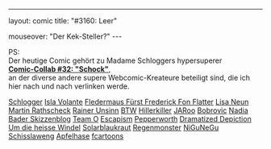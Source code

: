 ---
layout: comic
title: "#3160: Leer"
<p>mouseover: "Der Kek-Steller?"
---</p><p>PS:<br /> Der heutige Comic gehört zu Madame Schloggers hypersuperer<br /> <a href="http://schlogger.de/wordpress/"><strong>Comic-Collab #32: "Schock"</strong></a>,<br /> an der diverse andere supere Webcomic-Kreateure beteiligt sind, die ich hier nach und nach verlinken werde.
</p><p><a href="http://schlogger.de/wordpress/comic-collab-032-schock/" target="_blank">Schlogger</a>
<a href="http://www.isla-volante.ch/comiccollab-32-schock/" target="_blank">Isla Volante</a>
<a href="http://www.fonflatter.de/2014/05/15/3160-leer/" target="_blank">Fledermaus Fürst Frederick Fon Flatter</a>
<a href="http://www.lisaneun.com/l9log/comic-collab-schock/" target="_blank">Lisa Neun</a>
<a href="http://www.crabcards.de/?p=3186" target="_blank">Martin Rathscheck</a>
<a href="http://www.rainerunsinn.blogspot.de/2014/05/schockolade.html" target="_blank">Rainer Unsinn</a>
<a href="http://btw-comic.de/2014/05/15/schock/" target="_blank">BTW</a>
<a href="http://hillerkiller.com/blog/?p=1847" target="_blank">Hillerkiller</a>
<a href="http://nichts-halbes-und-nichts-ganzes.blogspot.de/2014/05/comiccollab-32-schock.html" target="_blank">JARoo</a>
<a href="http://blogrovic.blogspot.ch/2014/05/comic-collab-32-schock.html" target="_blank">Bobrovic</a>
<a href="http://nadiabader.blogspot.ch/2014/05/comic-collab-032-schock.html" target="_blank">Nadia Bader Skizzenblog</a>
<a href="http://teamocomics.wordpress.com/2014/05/15/comic-collab-32-schock/" target="_blank">Team O</a>
<a href="http://escapism-comics.com/comic/escalators/" target="_blank">Escapism</a>
<a href="http://pepperworth.blogspot.de/2014/05/comic-collab-schock.html" target="_blank">Pepperworth</a>
<a href="http://www.dramatized.de/comic/schock/" target="_blank">Dramatized Depiction</a>
<a href="http://umdieheissewindel.blogspot.de/2014/05/comic-collab-032-schock.html" target="_blank">Um die heisse Windel</a>
<a href="http://solarblaukraut.blogspot.co.at/2014/05/148-groe-gefuhle-pt-4.html" target="_blank">Solarblaukraut</a>
<a href="http://www.regenmonster.de/2014/05/comic-collab-nr-32-schock.html" target="_blank">Regenmonster</a>
<a href="http://www.nigunegu.de/index.php/29-comic-collab-032-schock" target="_blank">NiGuNeGu</a>
<a href="http://www.schisslaweng.net/zartbesaitet/" target="_blank">Schisslaweng</a> 
<a href="http://apfelhase.de/post/85810631431/comic-collab-mai-schock-es-ist-wieder" target="_blank">Apfelhase</a>
<a href="http://www.fcartoons.de/schock.html" target="_blank">fcartoons</a></p>
